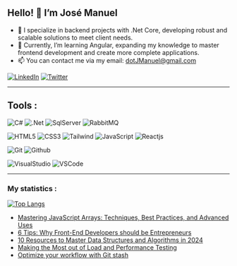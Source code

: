 ## Hello! 👋 I’m José Manuel
- 🔭 I specialize in backend projects with .Net Core, developing robust and scalable solutions to meet client needs.
- 🌱 Currently, I’m learning Angular, expanding my knowledge to master frontend development and create more complete applications.
- 📫 You can contact me via my email: dotJManuel@gmail.com


[![LinkedIn](https://img.shields.io/badge/LinkedIn-0077B5?style=for-the-badge&logo=linkedin&logoColor=white&labelColor=101010)](https://www.linkedin.com/in/dotjmanuel) 
[![Twitter](https://img.shields.io/badge/Twitter-1DA1F2?style=for-the-badge&logo=twitter&logoColor=white&labelColor=101010)](https://twitter.com/dotJManuel) 

---

## Tools :

![C#](https://img.shields.io/badge/C%23-239120?style=for-the-badge&logo=c-sharp&logoColor=white)
![.Net](https://img.shields.io/badge/.NET-5C2D91?style=for-the-badge&logo=.net&logoColor=white)
![SqlServer](https://img.shields.io/badge/Microsoft%20SQL%20Server-CC2927?style=for-the-badge&logo=microsoft%20sql%20server&logoColor=white)
![RabbitMQ](https://img.shields.io/badge/rabbitmq-%23FF6600.svg?&style=for-the-badge&logo=rabbitmq&logoColor=white)

![HTML5](https://img.shields.io/badge/HTML5-E34F26?style=for-the-badge&logo=html5&logoColor=white)
![CSS3](https://img.shields.io/badge/CSS3-1572B6?style=for-the-badge&logo=css3&logoColor=white)
![Tailwind](https://img.shields.io/badge/Tailwind_CSS-38B2AC?style=for-the-badge&logo=tailwind-css&logoColor=white)
![JavaScript](https://img.shields.io/badge/JavaScript-F7DF1E?style=for-the-badge&logo=javascript&logoColor=black)
![Reactjs](https://img.shields.io/badge/React-20232A?style=for-the-badge&logo=react&logoColor=61DAFB)

![Git](https://img.shields.io/badge/-Git-F05032?style=for-the-badge&logo=git&logoColor=white)
![Github](https://img.shields.io/badge/GitHub-100000?style=for-the-badge&logo=github&logoColor=white)

![VisualStudio](https://img.shields.io/badge/Visual_Studio-5C2D91?style=for-the-badge&logo=visual%20studio&logoColor=white)
![VSCode](https://img.shields.io/badge/-Visual%20Studio%20Code-0078d7?style=for-the-badge&logo=visualstudiocode&logoColor=white)

---

### My statistics :
[![Top Langs](https://github-readme-stats-sigma-five.vercel.app/api/top-langs/?username=dotJManuel&layout=compact&theme=prussian)](https://github.com/sudheerj/github-readme-stats)


<!-- daily.dev BOOKMARKS:START -->
- [Mastering JavaScript Arrays: Techniques, Best Practices, and Advanced Uses](https://app.daily.dev/posts/5AKE04LGR?utm_source=rss&utm_medium=bookmarks&utm_campaign=kgtp1YC5in2i4ZQAZj8W2)
- [6 Tips: Why Front-End Developers should be Entrepreneurs](https://app.daily.dev/posts/wIzv5w0Az?utm_source=rss&utm_medium=bookmarks&utm_campaign=kgtp1YC5in2i4ZQAZj8W2)
- [10 Resources to Master Data Structures and Algorithms in 2024](https://app.daily.dev/posts/MPEgKGqkI?utm_source=rss&utm_medium=bookmarks&utm_campaign=kgtp1YC5in2i4ZQAZj8W2)
- [Making the Most out of Load and Performance Testing](https://app.daily.dev/posts/jZzwasrcE?utm_source=rss&utm_medium=bookmarks&utm_campaign=kgtp1YC5in2i4ZQAZj8W2)
- [Optimize your workflow with Git stash](https://app.daily.dev/posts/q9rgvmlzw?utm_source=rss&utm_medium=bookmarks&utm_campaign=kgtp1YC5in2i4ZQAZj8W2)
<!-- daily.dev BOOKMARKS:END -->
